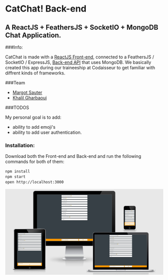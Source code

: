 # CatChat! Back-end

## A ReactJS + FeathersJS + SocketIO + MongoDB Chat Application. 

###Info:

CatChat is made with a [ReactJS Front-end](https://github.com/khalilgharbaoui/catchat-react-js-front-end), connected to a FeathersJS / SocketIO / ExpressJS, [Back-end API](https://github.com/khalilgharbaoui/catchat-feathers-js-mongo-db-api-back-end) that uses MongoDB.
We basically created this app during our traineeship at Codaisseur to get familiar with diffrent kinds of frameworks.

###Team

  - [Margot Sauter](https://github.com/navase)
  - [Khalil Gharbaoui](https://github.com/khalilgharbaoui)


###TODOS

My personal goal is to add:

  - ability to add emoji's
  - ability to add user authentication.

### Installation:

Download both the Front-end and Back-end and run the following commands for both of them:

  ```bash
  npm install
  npm start
  open http://localhost:3000
  ```
![alt tag](https://raw.githubusercontent.com/khalilgharbaoui/catchat-react-js-front-end/master/catchat.png)

